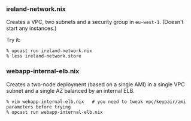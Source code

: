 ### ireland-network.nix

Creates a VPC, two subnets and a security group in `eu-west-1`.
(Doesn't start any instances.)

Try it:

```
% upcast run ireland-network.nix
% less ireland-network.store
```

### webapp-internal-elb.nix

Creates a two-node deployment (based on a single AMI) in a single VPC subnet and a single AZ balanced by an internal ELB.

```
% vim webapp-internal-elb.nix   # you need to tweak vpc/keypair/ami parameters before trying
% upcast run webapp-internal-elb.nix
```
